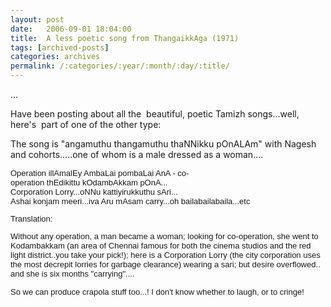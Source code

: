 ```yaml
---
layout: post
date:	2006-09-01 18:04:00
title:  A less poetic song from ThangaikkAga (1971)
tags: [archived-posts]
categories: archives
permalink: /:categories/:year/:month/:day/:title/
---
```

...

Have been posting about all the&nbsp; beautiful, poetic Tamizh songs...well, here's&nbsp; part of one of the other type:

The song is "angamuthu thangamuthu thaNNikku pOnALAm" with Nagesh and cohorts.....one of whom is a male dressed as a woman....

<DIV><FONT face=Arial size=2>Operation illAmalEy AmbaLai pombaLai AnA - co-</FONT></DIV><DIV><FONT face=Arial size=2>operation thEdikittu kOdambAkkam pOnA...</FONT></DIV><DIV><FONT face=Arial size=2>Corporation Lorry...oNNu kattiyirukkuthu sAri...</FONT></DIV><DIV><FONT face=Arial size=2>Ashai konjam meeri...iva Aru mAsam carry...oh bailabailabaila...etc


Translation: 

Without any operation, a man became a woman; 
looking for co-operation, she went to Kodambakkam (an area of Chennai famous for both the cinema studios and the red light district..you take your pick!);
here is a Corporation Lorry (the city corporation uses the most decrepit lorries for garbage clearance)
wearing a sari;
but desire overflowed..
and she is six months "carrying"....

So we can produce crapola stuff too...! I don't know whether to laugh, or to cringe!</FONT></DIV>
